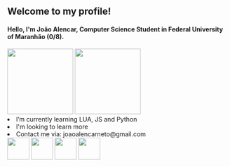 ## Welcome to my profile!
 #### <p>Hello, I'm João Alencar, Computer Science Student in Federal University of Maranhão (0/8).</p>
<div>
    <img height="150em" src="https://github-readme-stats-ten-gilt.vercel.app/api?username=jcalencar&show_icons=true&theme=dracula&count_private=true">
    <img height="150em" src="https://github-readme-stats-ten-gilt.vercel.app/api/top-langs/?username=jcalencar&layout=compact&theme=dracula">
</div>
  <li>I’m currently learning LUA, JS and Python</li>
  <li>I'm looking to learn more</li>
  <li>Contact me via: joaoalencarneto@gmail.com</li>
  <div>
      <img height='50em' src='https://cdn.worldvectorlogo.com/logos/c-1.svg'>
      <img height='50em' src='https://cdn.worldvectorlogo.com/logos/python-5.svg'>
      <img height='50em' src='https://worldvectorlogo.com/logos/css-3.svg'>
      <img height='50em' src='https://worldvectorlogo.com/logos/html-1.svg'>
   
  </div>
</p>
